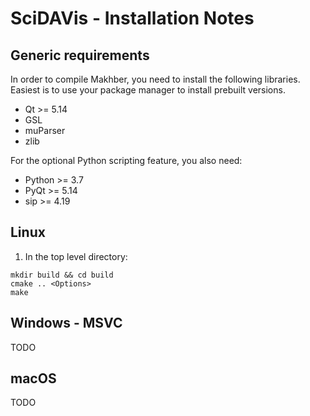 # SciDAVis - Installation Notes


## Generic requirements

In order to compile Makhber, you need to install the following
libraries. Easiest is to use your package manager to install prebuilt versions.
- Qt >= 5.14
- GSL
- muParser
- zlib

For the optional Python scripting feature, you also need:
- Python >= 3.7
- PyQt >= 5.14
- sip >= 4.19

## Linux

1. In the top level directory:
```SHELL
mkdir build && cd build
cmake .. <Options>
make
```

## Windows - MSVC

TODO

## macOS

TODO
